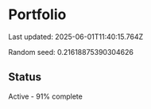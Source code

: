 # Portfolio

Last updated: 2025-06-01T11:40:15.764Z

Random seed: 0.21618875390304626

## Status

Active - 91% complete